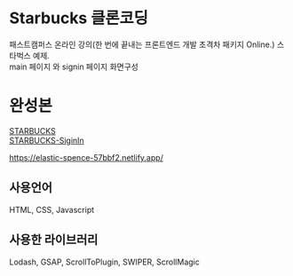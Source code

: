 # Starbucks 클론코딩
패스트캠퍼스 온라인 강의(한 번에 끝내는 프론트엔드 개발 초격차 패키지 Online.) 스타벅스 예제.  
main 페이지 와 signin 페이지 화면구성

# 완성본

<a href="https://elastic-spence-57bbf2.netlify.app/" traget="_blank">STARBUCKS</a>  <br/>
<a href="https://elastic-spence-57bbf2.netlify.app/signin" traget="_blank">STARBUCKS-SiginIn</a> <br/>
  
https://elastic-spence-57bbf2.netlify.app/


## 사용언어
HTML, CSS, Javascript 

## 사용한 라이브러리
Lodash, GSAP, ScrollToPlugin, SWIPER, ScrollMagic


